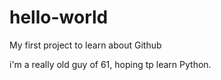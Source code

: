 # hello-world
My first project to learn about Github

i'm a really old guy of 61, hoping tp learn Python.
